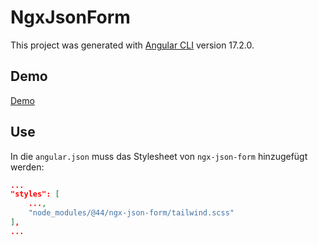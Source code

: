 # NgxJsonForm

This project was generated with [Angular CLI](https://github.com/angular/angular-cli) version 17.2.0.

## Demo

[Demo](https://c44-org.github.io/ngx-json-form/)

## Use

In die `angular.json` muss das Stylesheet von `ngx-json-form` hinzugefügt werden:
```json
...
"styles": [
    ...,
    "node_modules/@44/ngx-json-form/tailwind.scss"
],
...
```